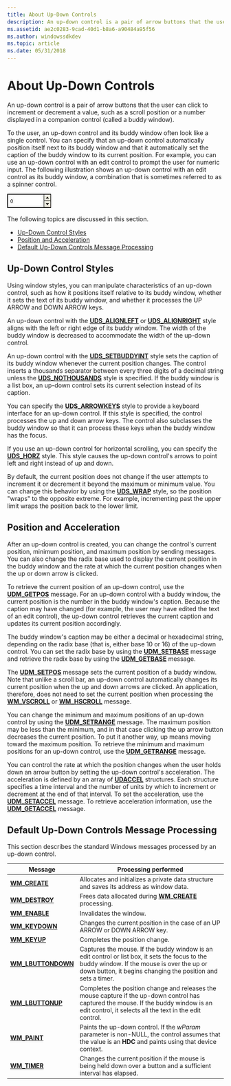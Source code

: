 ```yaml
---
title: About Up-Down Controls
description: An up-down control is a pair of arrow buttons that the user can click to increment or decrement a value, such as a scroll position or a number displayed in a companion control (called a buddy window).
ms.assetid: ae2c0283-9cad-40d1-b8a6-a90484a95f56
ms.author: windowssdkdev
ms.topic: article
ms.date: 05/31/2018
---
```


# About Up-Down Controls

An up-down control is a pair of arrow buttons that the user can click to increment or decrement a value, such as a scroll position or a number displayed in a companion control (called a buddy window).

To the user, an up-down control and its buddy window often look like a single control. You can specify that an up-down control automatically position itself next to its buddy window and that it automatically set the caption of the buddy window to its current position. For example, you can use an up-down control with an edit control to prompt the user for numeric input. The following illustration shows an up-down control with an edit control as its buddy window, a combination that is sometimes referred to as a spinner control.

![screen shot showing a short, wide rectangular control with up and down arrows at the right edge](images/updown.jpg)

The following topics are discussed in this section.

-   [Up-Down Control Styles](#up-down-control-styles)
-   [Position and Acceleration](#position-and-acceleration)
-   [Default Up-Down Controls Message Processing](#default-up-down-controls-message-processing)

## Up-Down Control Styles

Using window styles, you can manipulate characteristics of an up-down control, such as how it positions itself relative to its buddy window, whether it sets the text of its buddy window, and whether it processes the UP ARROW and DOWN ARROW keys.

An up-down control with the [**UDS\_ALIGNLEFT**](up-down-control-styles.md) or [**UDS\_ALIGNRIGHT**](up-down-control-styles.md) style aligns with the left or right edge of its buddy window. The width of the buddy window is decreased to accommodate the width of the up-down control.

An up-down control with the [**UDS\_SETBUDDYINT**](up-down-control-styles.md) style sets the caption of its buddy window whenever the current position changes. The control inserts a thousands separator between every three digits of a decimal string unless the [**UDS\_NOTHOUSANDS**](up-down-control-styles.md) style is specified. If the buddy window is a list box, an up-down control sets its current selection instead of its caption.

You can specify the [**UDS\_ARROWKEYS**](up-down-control-styles.md) style to provide a keyboard interface for an up-down control. If this style is specified, the control processes the up and down arrow keys. The control also subclasses the buddy window so that it can process these keys when the buddy window has the focus.

If you use an up-down control for horizontal scrolling, you can specify the [**UDS\_HORZ**](up-down-control-styles.md) style. This style causes the up-down control's arrows to point left and right instead of up and down.

By default, the current position does not change if the user attempts to increment it or decrement it beyond the maximum or minimum value. You can change this behavior by using the [**UDS\_WRAP**](up-down-control-styles.md) style, so the position "wraps" to the opposite extreme. For example, incrementing past the upper limit wraps the position back to the lower limit.

## Position and Acceleration

After an up-down control is created, you can change the control's current position, minimum position, and maximum position by sending messages. You can also change the radix base used to display the current position in the buddy window and the rate at which the current position changes when the up or down arrow is clicked.

To retrieve the current position of an up-down control, use the [**UDM\_GETPOS**](udm-getpos.md) message. For an up-down control with a buddy window, the current position is the number in the buddy window's caption. Because the caption may have changed (for example, the user may have edited the text of an edit control), the up-down control retrieves the current caption and updates its current position accordingly.

The buddy window's caption may be either a decimal or hexadecimal string, depending on the radix base (that is, either base 10 or 16) of the up-down control. You can set the radix base by using the [**UDM\_SETBASE**](udm-setbase.md) message and retrieve the radix base by using the [**UDM\_GETBASE**](udm-getbase.md) message.

The [**UDM\_SETPOS**](udm-setpos.md) message sets the current position of a buddy window. Note that unlike a scroll bar, an up-down control automatically changes its current position when the up and down arrows are clicked. An application, therefore, does not need to set the current position when processing the [**WM\_VSCROLL**](wm-vscroll.md) or [**WM\_HSCROLL**](wm-hscroll.md) message.

You can change the minimum and maximum positions of an up-down control by using the [**UDM\_SETRANGE**](udm-setrange.md) message. The maximum position may be less than the minimum, and in that case clicking the up arrow button decreases the current position. To put it another way, up means moving toward the maximum position. To retrieve the minimum and maximum positions for an up-down control, use the [**UDM\_GETRANGE**](udm-getrange.md) message.

You can control the rate at which the position changes when the user holds down an arrow button by setting the up-down control's acceleration. The acceleration is defined by an array of [**UDACCEL**](/windows/desktop/api/Commctrl/ns-commctrl-_udaccel) structures. Each structure specifies a time interval and the number of units by which to increment or decrement at the end of that interval. To set the acceleration, use the [**UDM\_SETACCEL**](udm-setaccel.md) message. To retrieve acceleration information, use the [**UDM\_GETACCEL**](udm-getaccel.md) message.

## Default Up-Down Controls Message Processing

This section describes the standard Windows messages processed by an up-down control.



| Message                                        | Processing performed                                                                                                                                                                                         |
|------------------------------------------------|--------------------------------------------------------------------------------------------------------------------------------------------------------------------------------------------------------------|
| [**WM\_CREATE**](https://msdn.microsoft.com/library/windows/desktop/ms632619)             | Allocates and initializes a private data structure and saves its address as window data.                                                                                                                     |
| [**WM\_DESTROY**](https://msdn.microsoft.com/library/windows/desktop/ms632620)           | Frees data allocated during [**WM\_CREATE**](https://msdn.microsoft.com/library/windows/desktop/ms632619) processing.                                                                                                                                   |
| [**WM\_ENABLE**](https://msdn.microsoft.com/library/windows/desktop/ms632621)             | Invalidates the window.                                                                                                                                                                                      |
| [**WM\_KEYDOWN**](https://msdn.microsoft.com/library/windows/desktop/ms646280)         | Changes the current position in the case of an UP ARROW or DOWN ARROW key.                                                                                                                                   |
| [**WM\_KEYUP**](https://msdn.microsoft.com/library/windows/desktop/ms646281)             | Completes the position change.                                                                                                                                                                               |
| [**WM\_LBUTTONDOWN**](https://msdn.microsoft.com/library/windows/desktop/ms645607) | Captures the mouse. If the buddy window is an edit control or list box, it sets the focus to the buddy window. If the mouse is over the up or down button, it begins changing the position and sets a timer. |
| [**WM\_LBUTTONUP**](https://msdn.microsoft.com/library/windows/desktop/ms645608)     | Completes the position change and releases the mouse capture if the up-down control has captured the mouse. If the buddy window is an edit control, it selects all the text in the edit control.             |
| [**WM\_PAINT**](https://msdn.microsoft.com/library/windows/desktop/dd145213)                  | Paints the up-down control. If the *wParam* parameter is non-NULL, the control assumes that the value is an **HDC** and paints using that device context.                                                    |
| [**WM\_TIMER**](https://msdn.microsoft.com/library/windows/desktop/ms644902)               | Changes the current position if the mouse is being held down over a button and a sufficient interval has elapsed.                                                                                            |



 

 

 




